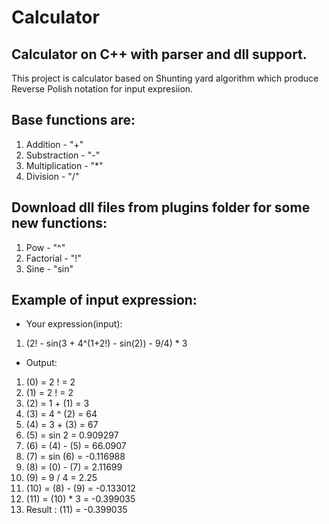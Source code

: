 # Calculator
## Calculator on C++ with parser and dll support. 

This project is calculator based on Shunting yard algorithm which produce Reverse Polish notation for input expresiion. 

## Base functions are: 
1. Addition - "+"
2. Substraction - "-"
3. Multiplication - "*"
4. Division - "/"

## Download dll files from plugins folder for some new functions:
1. Pow - "^" 
2. Factorial - "!"
3. Sine - "sin"

## Example of input expression:
+ Your expression(input):  
1. (2! - sin(3 + 4^(1+2!) - sin(2)) - 9/4) * 3

+ Output:
1. (0) = 2 ! = 2
2. (1) = 2 ! = 2
3. (2) = 1 + (1) = 3
4. (3) = 4 ^ (2) = 64
5. (4) = 3 + (3) = 67
6. (5) = sin 2 = 0.909297
7. (6) = (4) - (5) = 66.0907
8. (7) = sin (6) = -0.116988
9. (8) = (0) - (7) = 2.11699
10. (9) = 9 / 4 = 2.25
11. (10) = (8) - (9) = -0.133012
12. (11) = (10) * 3 = -0.399035
13. Result : (11) = -0.399035
